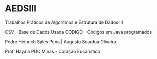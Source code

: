 # AEDSIII
Trabalhos Práticos de Algoritmos e Estrutura de Dados III

CSV - Base de Dados Usada
CODIGO - Códigos em Java programados

Pedro Heinrich Sales Pena | Augusto Scardua Oliveira

Prof. Hayala
PUC Minas - Coração Eucarístico
